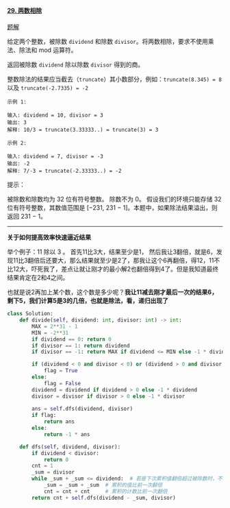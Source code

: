 #### [29. 两数相除](https://leetcode-cn.com/problems/divide-two-integers/)

[题解](https://leetcode-cn.com/problems/divide-two-integers/solution/po-su-de-xiang-fa-mei-you-wei-yun-suan-mei-you-yi-/)

给定两个整数，被除数 `dividend` 和除数 `divisor`。将两数相除，要求不使用乘法、除法和 mod 运算符。

返回被除数 `dividend` 除以除数 `divisor` 得到的商。

整数除法的结果应当截去（`truncate`）其小数部分，例如：`truncate(8.345) = 8` 以及 `truncate(-2.7335) = -2`

```
示例 1:

输入: dividend = 10, divisor = 3
输出: 3
解释: 10/3 = truncate(3.33333..) = truncate(3) = 3

示例 2:

输入: dividend = 7, divisor = -3
输出: -2
解释: 7/-3 = truncate(-2.33333..) = -2
```

提示：

被除数和除数均为 32 位有符号整数。
除数不为 0。
假设我们的环境只能存储 32 位有符号整数，其数值范围是 [−231,  231 − 1]。本题中，如果除法结果溢出，则返回 231 − 1。

---



**关于如何提高效率快速逼近结果**

举个例子：11 除以 3 。
首先11比3大，结果至少是1， 然后我让3翻倍，就是6，发现11比3翻倍后还要大，那么结果就至少是2了，那我让这个6再翻倍，得12，11不比12大，吓死我了，差点让就让刚才的最小解2也翻倍得到4了。但是我知道最终结果肯定在2和4之间。

也就是说2再加上某个数，这个数是多少呢？**我让11减去刚才最后一次的结果6，剩下5，我们计算5是3的几倍，也就是除法，看，递归出现了**

```python
class Solution:
    def divide(self, dividend: int, divisor: int) -> int:
        MAX = 2**31 - 1
        MIN = -2**31
        if dividend == 0: return 0
        if divisor == 1: return dividend
        if divisor == -1: return MAX if dividend <= MIN else -1 * dividend

        if (dividend < 0 and divisor < 0) or (dividend > 0 and divisor > 0):
            flag = True
        else:
            flag = False
        dividend = dividend if dividend > 0 else -1 * dividend
        divisor = divisor if divisor > 0 else -1 * divisor
        
        ans = self.dfs(dividend, divisor)
        if flag:
            return ans
        else:
            return -1 * ans

    def dfs(self, dividend, divisor):
        if dividend < divisor:
            return 0
        cnt = 1
        _sum = divisor
        while _sum + _sum <= dividend:  # 若是下次累积值翻倍超过被除数时，不循环
            _sum = _sum + _sum  # 累积的值比前一次翻倍
            cnt = cnt + cnt     # 累积的计数比前一次翻倍
        return cnt + self.dfs(dividend - _sum, divisor)

```

